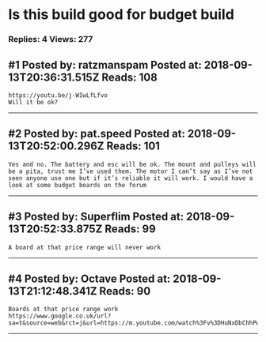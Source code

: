 # Is this build good for budget build

### Replies: 4 Views: 277

## \#1 Posted by: ratzmanspam Posted at: 2018-09-13T20:36:31.515Z Reads: 108

```
https://youtu.be/j-WIwLfLfvo
Will it be ok?
```

---
## \#2 Posted by: pat.speed Posted at: 2018-09-13T20:52:00.296Z Reads: 101

```
Yes and no. The battery and esc will be ok. The mount and pulleys will be a pita, trust me I’ve used them. The motor I can’t say as I’ve not seen anyone use one but if it’s reliable it will work. I would have a look at some budget boards on the forum
```

---
## \#3 Posted by: Superflim Posted at: 2018-09-13T20:52:33.875Z Reads: 99

```
A board at that price range will never work
```

---
## \#4 Posted by: Octave Posted at: 2018-09-13T21:12:48.341Z Reads: 90

```
Boards at that price range work
https://www.google.co.uk/url?sa=t&source=web&rct=j&url=https://m.youtube.com/watch%3Fv%3DHuNxDbChhPw&ved=0ahUKEwjg2qC78rjdAhUpJMAKHZpxDBoQo7QBCB4wAQ&usg=AOvVaw3V72oGs35JbI2CQqerqXbl
```

---
